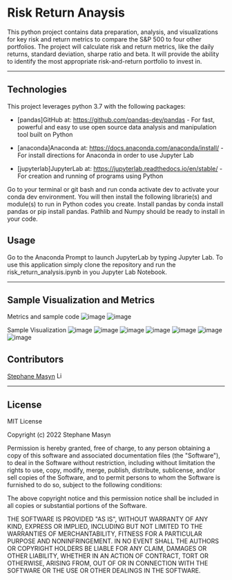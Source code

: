 # Risk Return Anaysis

This python project contains data preparation, analysis, and visualizations for key risk and return metrics to compare the S&P 500 to four other portfolios. The project will calculate risk and return metrics, like the daily returns, standard deviation, sharpe ratio and beta. It will provide the ability to identify the most appropriate risk-and-return portfolio to invest in.

---

## Technologies

This project leverages python 3.7 with the following packages:
 
* [pandas]GitHub at: https://github.com/pandas-dev/pandas - For fast, powerful and easy to use open source data analysis and manipulation tool built on Python

* [anaconda]Anaconda at: https://docs.anaconda.com/anaconda/install/ - For install directions for Anaconda in order to use Jupyter Lab

* [jupyterlab]JupyterLab at: https://jupyterlab.readthedocs.io/en/stable/ - For creation and running of programs using Python 


Go to your terminal or git bash and run conda activate dev to activate your conda dev environment. 
You will then install the following librarie(s) and module(s) to run in Python codes you create.
Install pandas by conda install pandas or pip install pandas. Pathlib and Numpy should be ready to install in your code. 

## Usage

Go to the Anaconda Prompt to launch JupyterLab by typing Jupyter Lab. To use this application simply clone the repository and run the risk_return_analysis.ipynb in you Jupyter Lab Notebook.

---

## Sample Visualization and Metrics

Metrics and sample code
![image](https://user-images.githubusercontent.com/87351302/137637310-c0a810ff-f436-4713-8276-5c48f7b32072.png)
![image](https://user-images.githubusercontent.com/87351302/137637339-c4a50103-377b-4585-ace8-ff85846a7d75.png)

Sample Visualization
![image](https://user-images.githubusercontent.com/87351302/137637231-7ba0c51b-5011-481b-aeaa-e48247866d21.png)
![image](https://user-images.githubusercontent.com/87351302/137637194-6af2cae7-ee4b-4ab8-b736-2bf489687d91.png)
![image](https://user-images.githubusercontent.com/87351302/137637169-8bbf102d-1fd6-4403-9c63-6b4a6fef2caa.png)
![image](https://user-images.githubusercontent.com/87351302/137637150-9e3e642e-6e7e-47f3-b417-b18257df331d.png)
![image](https://user-images.githubusercontent.com/87351302/137637125-e364a944-ea29-4973-be7b-6a6edbeda5ed.png)
![image](https://user-images.githubusercontent.com/87351302/137637079-b0213d82-e25c-4339-aa08-e679646152e6.png)
![image](https://user-images.githubusercontent.com/87351302/137637045-134936a0-8306-4585-91f3-2766a20268f7.png)

## Contributors

[Stephane Masyn](https://www.linkedin.com/in/stephane-masyn-35b16817a/) [<img src="https://cdn2.auth0.com/docs/media/connections/linkedin.png" alt="LinkedIn -  Stephane Masyn" width=15/>](https://www.linkedin.com/in/stephane-masyn-35b16817a/)

---

## License

MIT License

Copyright (c) 2022 Stephane Masyn

Permission is hereby granted, free of charge, to any person obtaining a copy
of this software and associated documentation files (the "Software"), to deal
in the Software without restriction, including without limitation the rights
to use, copy, modify, merge, publish, distribute, sublicense, and/or sell
copies of the Software, and to permit persons to whom the Software is
furnished to do so, subject to the following conditions:

The above copyright notice and this permission notice shall be included in all
copies or substantial portions of the Software.

THE SOFTWARE IS PROVIDED "AS IS", WITHOUT WARRANTY OF ANY KIND, EXPRESS OR
IMPLIED, INCLUDING BUT NOT LIMITED TO THE WARRANTIES OF MERCHANTABILITY,
FITNESS FOR A PARTICULAR PURPOSE AND NONINFRINGEMENT. IN NO EVENT SHALL THE
AUTHORS OR COPYRIGHT HOLDERS BE LIABLE FOR ANY CLAIM, DAMAGES OR OTHER
LIABILITY, WHETHER IN AN ACTION OF CONTRACT, TORT OR OTHERWISE, ARISING FROM,
OUT OF OR IN CONNECTION WITH THE SOFTWARE OR THE USE OR OTHER DEALINGS IN THE
SOFTWARE.
